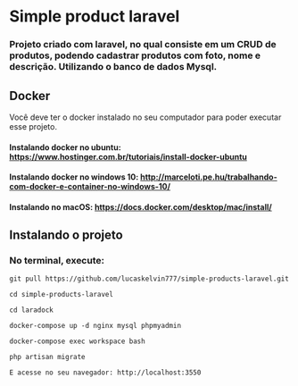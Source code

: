 
# Simple product laravel
### Projeto criado com laravel, no qual consiste em um CRUD de produtos, podendo cadastrar produtos com foto, nome e descrição. Utilizando o banco de dados Mysql.

## Docker

Você deve ter o docker instalado no seu computador para poder executar esse projeto.
#### Instalando docker no ubuntu: https://www.hostinger.com.br/tutoriais/install-docker-ubuntu
#### Instalando docker no windows 10:  http://marceloti.pe.hu/trabalhando-com-docker-e-container-no-windows-10/
#### Instalando no macOS: https://docs.docker.com/desktop/mac/install/

## Instalando o projeto

### No terminal, execute:

    git pull https://github.com/lucaskelvin777/simple-products-laravel.git
    
    cd simple-products-laravel
    
    cd laradock
    
    docker-compose up -d nginx mysql phpmyadmin
    
    docker-compose exec workspace bash
    
    php artisan migrate
    
    E acesse no seu navegador: http://localhost:3550

